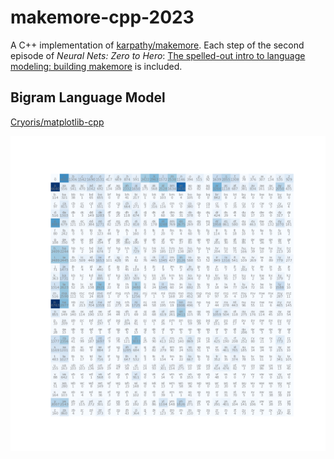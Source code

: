 # makemore-cpp-2023

A C++ implementation of
[karpathy/makemore](https://github.com/karpathy/makemore).
Each step of the second episode of *Neural Nets: Zero to Hero*:
[The spelled-out intro to language modeling: building makemore](
https://youtu.be/PaCmpygFfXo)
is included.


## Bigram Language Model

[Cryoris/matplotlib-cpp](https://github.com/Cryoris/matplotlib-cpp)

![Frequency plot](examples/bigram.png)

